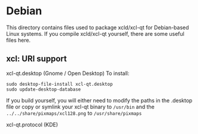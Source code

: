 
Debian
====================
This directory contains files used to package xcld/xcl-qt
for Debian-based Linux systems. If you compile xcld/xcl-qt yourself, there are some useful files here.

## xcl: URI support ##


xcl-qt.desktop  (Gnome / Open Desktop)
To install:

	sudo desktop-file-install xcl-qt.desktop
	sudo update-desktop-database

If you build yourself, you will either need to modify the paths in
the .desktop file or copy or symlink your xcl-qt binary to `/usr/bin`
and the `../../share/pixmaps/xcl128.png` to `/usr/share/pixmaps`

xcl-qt.protocol (KDE)

